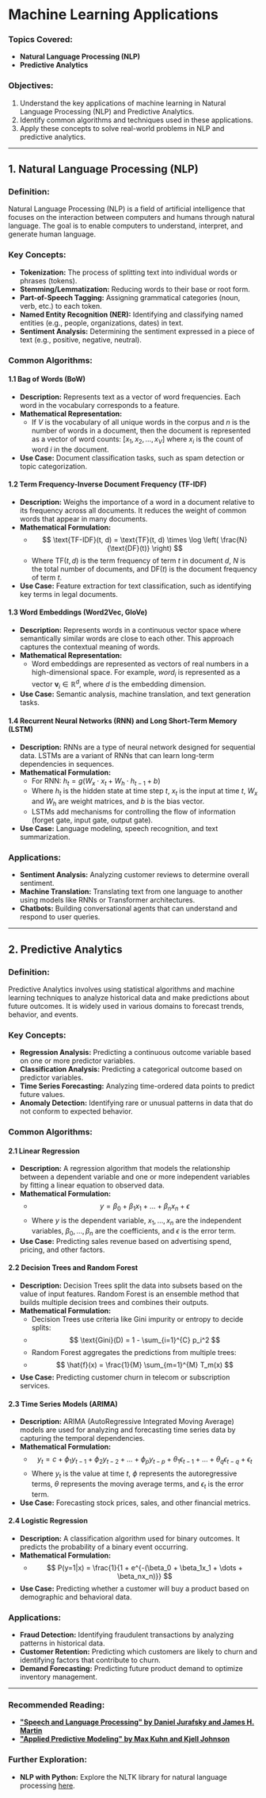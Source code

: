 # Machine Learning Applications

### Topics Covered:
- **Natural Language Processing (NLP)**
- **Predictive Analytics**

### Objectives:
1. Understand the key applications of machine learning in Natural Language Processing (NLP) and Predictive Analytics.
2. Identify common algorithms and techniques used in these applications.
3. Apply these concepts to solve real-world problems in NLP and predictive analytics.

---

## 1. Natural Language Processing (NLP)

### Definition:
Natural Language Processing (NLP) is a field of artificial intelligence that focuses on the interaction between computers and humans through natural language. The goal is to enable computers to understand, interpret, and generate human language.

### Key Concepts:
- **Tokenization:** The process of splitting text into individual words or phrases (tokens).
- **Stemming/Lemmatization:** Reducing words to their base or root form.
- **Part-of-Speech Tagging:** Assigning grammatical categories (noun, verb, etc.) to each token.
- **Named Entity Recognition (NER):** Identifying and classifying named entities (e.g., people, organizations, dates) in text.
- **Sentiment Analysis:** Determining the sentiment expressed in a piece of text (e.g., positive, negative, neutral).

### Common Algorithms:

#### 1.1 Bag of Words (BoW)
- **Description:** Represents text as a vector of word frequencies. Each word in the vocabulary corresponds to a feature.
- **Mathematical Representation:**
  - If $V$ is the vocabulary of all unique words in the corpus and $n$ is the number of words in a document, then the document is represented as a vector of word counts: $[x_1, x_2, \dots, x_V]$ where $x_i$ is the count of word $i$ in the document.
- **Use Case:** Document classification tasks, such as spam detection or topic categorization.

#### 1.2 Term Frequency-Inverse Document Frequency (TF-IDF)
- **Description:** Weighs the importance of a word in a document relative to its frequency across all documents. It reduces the weight of common words that appear in many documents.
- **Mathematical Formulation:**
  - $$ \text{TF-IDF}(t, d) = \text{TF}(t, d) \times \log \left( \frac{N}{\text{DF}(t)} \right) $$
  - Where $\text{TF}(t, d)$ is the term frequency of term $t$ in document $d$, $N$ is the total number of documents, and $\text{DF}(t)$ is the document frequency of term $t$.
- **Use Case:** Feature extraction for text classification, such as identifying key terms in legal documents.

#### 1.3 Word Embeddings (Word2Vec, GloVe)
- **Description:** Represents words in a continuous vector space where semantically similar words are close to each other. This approach captures the contextual meaning of words.
- **Mathematical Representation:**
  - Word embeddings are represented as vectors of real numbers in a high-dimensional space. For example, $word_i$ is represented as a vector $\mathbf{v}_i \in \mathbb{R}^d$, where $d$ is the embedding dimension.
- **Use Case:** Semantic analysis, machine translation, and text generation tasks.

#### 1.4 Recurrent Neural Networks (RNN) and Long Short-Term Memory (LSTM)
- **Description:** RNNs are a type of neural network designed for sequential data. LSTMs are a variant of RNNs that can learn long-term dependencies in sequences.
- **Mathematical Formulation:**
  - For RNN: $h_t = g(W_x \cdot x_t + W_h \cdot h_{t-1} + b)$
  - Where $h_t$ is the hidden state at time step $t$, $x_t$ is the input at time $t$, $W_x$ and $W_h$ are weight matrices, and $b$ is the bias vector.
  - LSTMs add mechanisms for controlling the flow of information (forget gate, input gate, output gate).
- **Use Case:** Language modeling, speech recognition, and text summarization.

### Applications:
- **Sentiment Analysis:** Analyzing customer reviews to determine overall sentiment.
- **Machine Translation:** Translating text from one language to another using models like RNNs or Transformer architectures.
- **Chatbots:** Building conversational agents that can understand and respond to user queries.

---

## 2. Predictive Analytics

### Definition:
Predictive Analytics involves using statistical algorithms and machine learning techniques to analyze historical data and make predictions about future outcomes. It is widely used in various domains to forecast trends, behavior, and events.

### Key Concepts:
- **Regression Analysis:** Predicting a continuous outcome variable based on one or more predictor variables.
- **Classification Analysis:** Predicting a categorical outcome based on predictor variables.
- **Time Series Forecasting:** Analyzing time-ordered data points to predict future values.
- **Anomaly Detection:** Identifying rare or unusual patterns in data that do not conform to expected behavior.

### Common Algorithms:

#### 2.1 Linear Regression
- **Description:** A regression algorithm that models the relationship between a dependent variable and one or more independent variables by fitting a linear equation to observed data.
- **Mathematical Formulation:**
  - $$ y = \beta_0 + \beta_1x_1 + \dots + \beta_nx_n + \epsilon $$
  - Where $y$ is the dependent variable, $x_1, \dots, x_n$ are the independent variables, $\beta_0, \dots, \beta_n$ are the coefficients, and $\epsilon$ is the error term.
- **Use Case:** Predicting sales revenue based on advertising spend, pricing, and other factors.

#### 2.2 Decision Trees and Random Forest
- **Description:** Decision Trees split the data into subsets based on the value of input features. Random Forest is an ensemble method that builds multiple decision trees and combines their outputs.
- **Mathematical Formulation:**
  - Decision Trees use criteria like Gini impurity or entropy to decide splits:
  - $$ \text{Gini}(D) = 1 - \sum_{i=1}^{C} p_i^2 $$
  - Random Forest aggregates the predictions from multiple trees:
  - $$ \hat{f}(x) = \frac{1}{M} \sum_{m=1}^{M} T_m(x) $$
- **Use Case:** Predicting customer churn in telecom or subscription services.

#### 2.3 Time Series Models (ARIMA)
- **Description:** ARIMA (AutoRegressive Integrated Moving Average) models are used for analyzing and forecasting time series data by capturing the temporal dependencies.
- **Mathematical Formulation:**
  - $$ y_t = c + \phi_1 y_{t-1} + \phi_2 y_{t-2} + \dots + \phi_p y_{t-p} + \theta_1 \epsilon_{t-1} + \dots + \theta_q \epsilon_{t-q} + \epsilon_t $$
  - Where $y_t$ is the value at time $t$, $\phi$ represents the autoregressive terms, $\theta$ represents the moving average terms, and $\epsilon_t$ is the error term.
- **Use Case:** Forecasting stock prices, sales, and other financial metrics.

#### 2.4 Logistic Regression
- **Description:** A classification algorithm used for binary outcomes. It predicts the probability of a binary event occurring.
- **Mathematical Formulation:**
  - $$ P(y=1|x) = \frac{1}{1 + e^{-(\beta_0 + \beta_1x_1 + \dots + \beta_nx_n)}} $$
- **Use Case:** Predicting whether a customer will buy a product based on demographic and behavioral data.

### Applications:
- **Fraud Detection:** Identifying fraudulent transactions by analyzing patterns in historical data.
- **Customer Retention:** Predicting which customers are likely to churn and identifying factors that contribute to churn.
- **Demand Forecasting:** Predicting future product demand to optimize inventory management.

---

### Recommended Reading:
- **["Speech and Language Processing" by Daniel Jurafsky and James H. Martin](https://web.stanford.edu/~jurafsky/slp3/ed3book.pdf)**
- **["Applied Predictive Modeling" by Max Kuhn and Kjell Johnson](https://link.springer.com/book/10.1007/978-1-4614-6849-3)**

### Further Exploration:
- **NLP with Python:** Explore the NLTK library for natural language processing [here](https://www.nltk.org/).